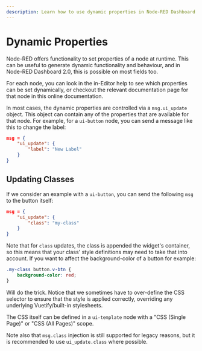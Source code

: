 ```yaml
---
description: Learn how to use dynamic properties in Node-RED Dashboard 2.0 to create flexible and responsive dashboard interfaces.
---
```


# Dynamic Properties

Node-RED offers functionality to set properties of a node at runtime. This can be useful to generate dynamic functionality and behaviour, and in Node-RED Dashboard 2.0, this is possible on most fields too.

For each node, you can look in the in-Editor help to see which properties can be set dynamically, or checkout the relevant documentation page for that node in this online documentation.

In most cases, the dynamic properties are controlled via a `msg.ui_update` object. This object can contain any of the properties that are available for that node. For example, for a `ui-button` node, you can send a message like this to change the label:

```json
msg = {
    "ui_update": {
        "label": "New Label"
    }
}
```

## Updating Classes

If we consider an example with a `ui-button`, you can send the following `msg` to the button itself:

```json
msg = {
    "ui_update": {
        "class": "my-class"
    }
}
```

Note that for `class` updates, the class is appended the widget's container, so this means that your class' style definitions may need to take that into account. If you want to affect the background-color of a button for example:

```css
.my-class button.v-btn {
    background-color: red;
}
```

Will do the trick. Notice that we sometimes have to over-define the CSS selector to ensure that the style is applied correctly, overriding any underlying Vuetify/built-in stylesheets.

The CSS itself can be defined in a `ui-template` node with a "CSS (Single Page)" or "CSS (All Pages)" scope.

Note also that `msg.class` injection is still supported for legacy reasons, but it is recommended to use `ui_update.class` where possible.